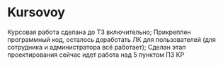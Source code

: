 # Kursovoy
Курсовая работа сделана до ТЗ включительно;
Прикреплен программный код, осталось доработать ЛК для пользователей (для сотрудника и администратора всё работает);
Сделан этап проектирования
сейчас идет работа над 5 пунктом ПЗ КР
